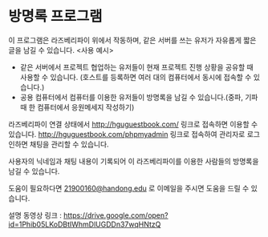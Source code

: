 # 방명록 프로그램

이 프로그램은 라즈베리파이 위에서 작동하며, 같은 서버를 쓰는 유저가 자유롭게 짧은 글을 남길 수 있습니다.
<사용 예시>
 - 같은 서버에서 프로젝트 협업하는 유저들이 현재 프로젝트 진행 상황을 공유할 때 사용할 수 있습니다.
     (호스트를 등록하면 여러 대의 컴퓨터에서 동시에 접속할 수 있습니다.)
 - 공용 컴퓨터에서 컴퓨터를 이용한 유저들이 방명록을 남길 수 있습니다.(중파, 기파 때 한 컴퓨터에서 응원메세지 작성하기)

라즈베리파이 연결 상태에서 http://hguguestbook.com/ 링크로 접속하면 이용할 수 있습니다.
http://hguguestbook.com/phpmyadmin 링크로 접속하여 관리자로 로그인하면 채팅을 관리할 수 있습니다.

사용자의 닉네임과 채팅 내용이 기록되어 이 라즈베리파이를 이용한 사람들의 방명록을 남길 수 있습니다. 

도움이 필요하다면 21900160@handong.edu 로 이메일을 주시면 도움을 드릴 수 있습니다.

설명 동영상 링크 : https://drive.google.com/open?id=1Phib05LKoDBtIWhmDlUGDDn37wqHNtzQ

